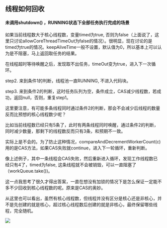 ## 线程如何回收

#### 未调用shutdown() ，RUNNING状态下全部任务执行完成的场景

如果当前线程数大于核心线程数，变量timed为true, 否则为false（上面说了，这里只讨论allowCoreThreadTimeOut为false的情况）。很明显，现在讨论的是timed为true的情况。keepAliveTime一般不设置，默认值为0，所以基本上可以认为是不阻塞，马上返回取任务的结果。



在线程超时等待唤醒之后，发现取不出任务，timeOut变为true，进入下一次循环。

step2. 来到条件1的判断，线程池一直RUNNING, 不进入代码块。

step3. 来到条件2的判断，这时任务队列为空，条件成立，CAS减少线程数，若成功，返回null，否则，重复step1。

这里要注意，有可能多条线程同时通过条件2的判断，那会不会减少后线程的数量反而比预想的核心线程数少呢？

比如当前线程数已经只有5条了，此时有两条线程同时唤醒，通过条件2的判断，同时减少数量，那剩下的线程数反而只有3条，和预期不一致。

实际上是不会的。为了防止这种情况，compareAndDecrementWorkerCount(c) 用的是CAS方法，如果CAS失败就continue，进入下一轮循环，重新判断。

像上述例子，其中一条线程会CAS失败，然后重新进入循环，发现工作线程数已经只有4了，timed为false, 这条线程就不会被销毁，可以一直阻塞了（workQueue.take())。

这一点我思考了很久才得出答案，一直在想没有加锁的情况下是怎么保证一定能不多不少回收到核心线程数的呢。原来是CAS的奥妙。

从这里也可以看出，虽然有核心线程数，但线程并没有区分是核心还是非核心，并不是先创建的就是核心，超过核心线程数后创建的就是非核心，最终保留哪些线程，完全随机。

![](https://youpaiyun.zongqilive.cn/image/20210314102135.png)

